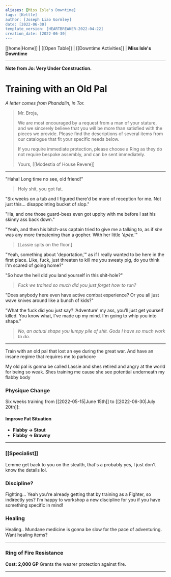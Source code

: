 ```yaml
---
aliases: [Miss Isle's Downtime]
tags: [Kettle]
author: [Joseph Liao Gormley]
date: [2022-06-30]
template_version: [HEARTBREAKER-2022-04-22]
creation_date: [2022-06-30]
---
```

<!-- Home | Character Creation | -->
[[home|Home]] | [[Open Table]] | [[Downtime Activities]] | **Miss Isle's Downtime**
___
**Note from Jo: Very Under Construction.**
# Training with an Old Pal
*A letter comes from Phandalin, in Tor.*

> Mr. Broja,
> 
> We are most encouraged by a request from a man of your stature, and we sincerely believe that you will be more than satisfied with the pieces we provide. Please find the descriptions of several items from our catalogue that fit your specific needs below.
> 
> If you require immediate protection, please choose a Ring as they do not require bespoke assembly, and can be sent immediately.
> 
> Yours,
> [[Modestia of House Revere]]
> 

___
"Haha! Long time no see, old friend!"

> Holy shit, you got fat.

"Six weeks on a tub and I figured there'd be more of reception for me. Not just this... disappointing bucket of slop."

"Ha, and one those guard-bees even got uppity with me before I sat his skinny ass back down."

"Yeah, and then his bitch-ass captain tried to give me a talking to, as if *she* was any more threatening than a gopher. With her little *'épée.'*"

> [Lassie spits on the floor.]

"Yeah, something about 'deportation,'" as if I really wanted to be here in the first place. Like, fuck, just threaten to kill me you sweaty pig, do you think I'm scared of going home?"

"So how the hell did you land yourself in this shit-hole?"

> *Fuck we trained so much did you just forget how to run?*

"Does anybody here even have active combat experience? Or you all just wave knives around like a bunch of kids?"

"What the fuck did you just say? 'Adventure' my ass, you'll just get yourself killed. You know what, I've made up my mind. I'm going to whip you into shape."

> *No, an actual shape you lumpy pile of shit. Gods I have so much work to do.*
___


Train with an old pal that lost an eye during the great war. And have an insane regime that requires me to parkcore

My old pal is gonna be called Lassie and shes retired and angry at the world for being so weak. Shes training me cause she see potential underneath my flabby body


### Physique Change
Six weeks training from [[2022-05-15|June 15th]] to [[2022-06-30|July 20th]]:
#### Improve Fat Situation
- **Flabby -> Stout**
- **Flabby -> Brawny**




___
### [[Specialist]]
Lemme get back to you on the stealth, that's a probably yes, I just don't know the details lol.

### Discipline?
Fighting... Yeah you're already getting that by training as a Fighter, so indirectly yes? I'm happy to workshop a new discipline for you if you have something specific in mind!

### Healing
Healing.. Mundane medicine is gonna be slow for the pace of adventuring. Want healing items?
___
### **Ring of Fire Resistance**
**Cost: 2,000 GP**
Grants the wearer protection against fire.

___
<!--*See also:* 
*References:*
*Source:* -->
<!-- Sources, read more, links, etc. -->
<!-- *Source: Entry by [[Mike Maxin]].* -->
<!-- Leave an empty line at the end, otherwise Exporter complains. -->
